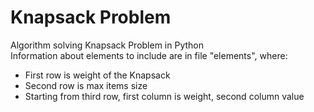 # Knapsack Problem
Algorithm solving Knapsack Problem in Python <br/>
Information about elements to include are in file "elements", where:
 - First row is weight of the Knapsack
 - Second row is max items size
 - Starting from third row, first column is weight, second column value
